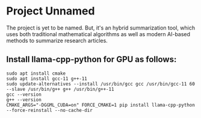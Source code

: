 # Project Unnamed
The project is yet to be named. But, it's an hybrid summarization tool, which uses both traditional mathematical algorithms as well as modern AI-based methods to summarize research articles.
## Install llama-cpp-python for GPU as follows:
```
sudo apt install cmake
sudo apt install gcc-11 g++-11
sudo update-alternatives --install /usr/bin/gcc gcc /usr/bin/gcc-11 60 --slave /usr/bin/g++ g++ /usr/bin/g++-11
gcc --version
g++ --version
CMAKE_ARGS="-DGGML_CUDA=on" FORCE_CMAKE=1 pip install llama-cpp-python --force-reinstall --no-cache-dir
```
